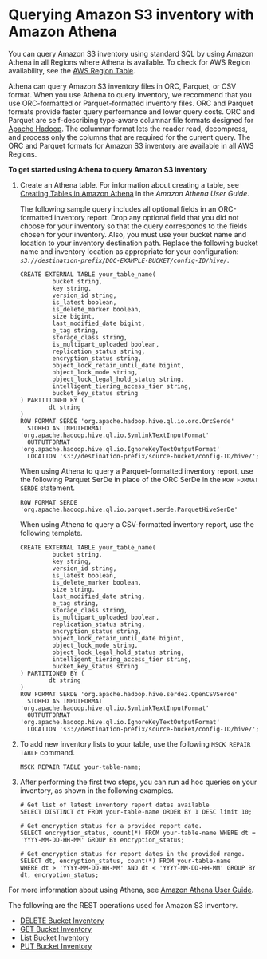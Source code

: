 # Querying Amazon S3 inventory with Amazon Athena<a name="storage-inventory-athena-query"></a>

You can query Amazon S3 inventory using standard SQL by using Amazon Athena in all Regions where Athena is available\. To check for AWS Region availability, see the [AWS Region Table](https://aws.amazon.com/about-aws/global-infrastructure/regional-product-services/)\. 

Athena can query Amazon S3 inventory files in ORC, Parquet, or CSV format\. When you use Athena to query inventory, we recommend that you use ORC\-formatted or Parquet\-formatted inventory files\. ORC and Parquet formats provide faster query performance and lower query costs\. ORC and Parquet are self\-describing type\-aware columnar file formats designed for [Apache Hadoop](http://hadoop.apache.org/)\. The columnar format lets the reader read, decompress, and process only the columns that are required for the current query\. The ORC and Parquet formats for Amazon S3 inventory are available in all AWS Regions\.

**To get started using Athena to query Amazon S3 inventory**

1. Create an Athena table\. For information about creating a table, see [Creating Tables in Amazon Athena](https://docs.aws.amazon.com/athena/latest/ug/creating-tables.html) in the *Amazon Athena User Guide*\.

   The following sample query includes all optional fields in an ORC\-formatted inventory report\. Drop any optional field that you did not choose for your inventory so that the query corresponds to the fields chosen for your inventory\. Also, you must use your bucket name and location to your inventory destination path\. Replace the following bucket name and inventory location as appropriate for your configuration: *`s3://destination-prefix/DOC-EXAMPLE-BUCKET/config-ID/hive/`*\.

   ```
   CREATE EXTERNAL TABLE your_table_name(
            bucket string,
            key string,
            version_id string,
            is_latest boolean,
            is_delete_marker boolean,
            size bigint,
            last_modified_date bigint,
            e_tag string,
            storage_class string,
            is_multipart_uploaded boolean,
            replication_status string,
            encryption_status string,
            object_lock_retain_until_date bigint,
            object_lock_mode string,
            object_lock_legal_hold_status string,
            intelligent_tiering_access_tier string,
            bucket_key_status string
   ) PARTITIONED BY (
           dt string
   )
   ROW FORMAT SERDE 'org.apache.hadoop.hive.ql.io.orc.OrcSerde'
     STORED AS INPUTFORMAT 'org.apache.hadoop.hive.ql.io.SymlinkTextInputFormat'
     OUTPUTFORMAT 'org.apache.hadoop.hive.ql.io.IgnoreKeyTextOutputFormat'
     LOCATION 's3://destination-prefix/source-bucket/config-ID/hive/';
   ```

   When using Athena to query a Parquet\-formatted inventory report, use the following Parquet SerDe in place of the ORC SerDe in the `ROW FORMAT SERDE` statement\.

   ```
   ROW FORMAT SERDE 'org.apache.hadoop.hive.ql.io.parquet.serde.ParquetHiveSerDe'
   ```

   When using Athena to query a CSV\-formatted inventory report, use the following template\.

   ```
   CREATE EXTERNAL TABLE your_table_name(
            bucket string,
            key string,
            version_id string,
            is_latest boolean,
            is_delete_marker boolean,
            size string,
            last_modified_date string,
            e_tag string,
            storage_class string,
            is_multipart_uploaded boolean,
            replication_status string,
            encryption_status string,
            object_lock_retain_until_date bigint,
            object_lock_mode string,
            object_lock_legal_hold_status string,
            intelligent_tiering_access_tier string,
            bucket_key_status string
   ) PARTITIONED BY (
           dt string
   )
   ROW FORMAT SERDE 'org.apache.hadoop.hive.serde2.OpenCSVSerde'
     STORED AS INPUTFORMAT 'org.apache.hadoop.hive.ql.io.SymlinkTextInputFormat'
     OUTPUTFORMAT 'org.apache.hadoop.hive.ql.io.IgnoreKeyTextOutputFormat'
     LOCATION 's3://destination-prefix/source-bucket/config-ID/hive/';
   ```

1. To add new inventory lists to your table, use the following `MSCK REPAIR TABLE` command\.

   ```
   MSCK REPAIR TABLE your-table-name;
   ```

1. After performing the first two steps, you can run ad hoc queries on your inventory, as shown in the following examples\. 

   ```
   # Get list of latest inventory report dates available
   SELECT DISTINCT dt FROM your-table-name ORDER BY 1 DESC limit 10;
             
   # Get encryption status for a provided report date.
   SELECT encryption_status, count(*) FROM your-table-name WHERE dt = 'YYYY-MM-DD-HH-MM' GROUP BY encryption_status;
             
   # Get encryption status for report dates in the provided range.
   SELECT dt, encryption_status, count(*) FROM your-table-name 
   WHERE dt > 'YYYY-MM-DD-HH-MM' AND dt < 'YYYY-MM-DD-HH-MM' GROUP BY dt, encryption_status;
   ```

For more information about using Athena, see [Amazon Athena User Guide](https://docs.aws.amazon.com/athena/latest/ug/)\.

The following are the REST operations used for Amazon S3 inventory\.
+  [ DELETE Bucket Inventory ](https://docs.aws.amazon.com/AmazonS3/latest/API/RESTBucketDELETEInventoryConfiguration.html) 
+  [ GET Bucket Inventory](https://docs.aws.amazon.com/AmazonS3/latest/API/RESTBucketGETInventoryConfig.html) 
+  [ List Bucket Inventory](https://docs.aws.amazon.com/AmazonS3/latest/API/RESTBucketListInventoryConfigs.html) 
+  [ PUT Bucket Inventory](https://docs.aws.amazon.com/AmazonS3/latest/API/RESTBucketPUTInventoryConfig.html) 